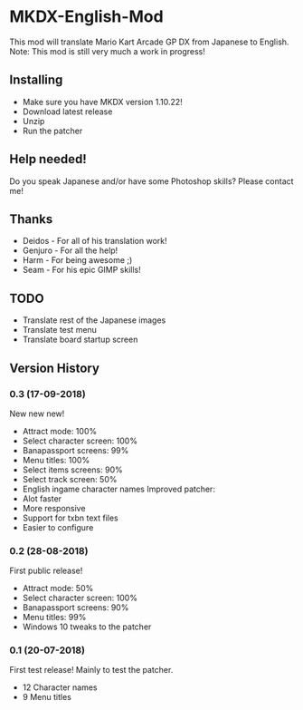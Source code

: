 # MKDX-English-Mod

This mod will translate Mario Kart Arcade GP DX from Japanese to English.  
Note: This mod is still very much a work in progress!

## Installing

* Make sure you have MKDX version 1.10.22!
* Download latest release
* Unzip
* Run the patcher

## Help needed!

Do you speak Japanese and/or have some Photoshop skills? Please contact me!

## Thanks

* Deidos - For all of his translation work!
* Genjuro - For all the help!
* Harm - For being awesome ;)
* Seam - For his epic GIMP skills!

## TODO

* Translate rest of the Japanese images
* Translate test menu
* Translate board startup screen

## Version History

### 0.3 (17-09-2018)

New new new!

* Attract mode: 100%
* Select character screen: 100%
* Banapassport screens: 99%
* Menu titles: 100%
* Select items screens: 90%
* Select track screen: 50%
* English ingame character names
Improved patcher:
* Alot faster
* More responsive
* Support for txbn text files
* Easier to configure

### 0.2 (28-08-2018)

First public release!

* Attract mode: 50%
* Select character screen: 100%
* Banapassport screens: 90%
* Menu titles: 99%
* Windows 10 tweaks to the patcher

### 0.1 (20-07-2018)

First test release! Mainly to test the patcher.

* 12 Character names
* 9 Menu titles